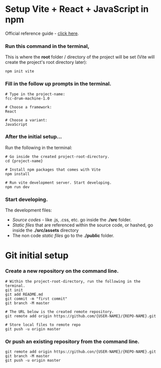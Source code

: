 # Setup Vite + React + JavaScript in npm

 Official reference guide - [click here](https://v3.vitejs.dev/guide/).

### Run this command in the terminal,
 This is where the **root** folder / directory of the project will be set (Vite will create the project's root directory later):

	npm init vite

### Fill in the follow up prompts in the terminal.

	# Type in the project-name:
	fcc-drum-machine-1.0

	# Choose a framework:
	React

	# Choose a variant:
	JavaScript

### After the initial setup...

 Run the following in the terminal:

	# Go inside the created project-root-directory.
	cd {project-name}

	# Install npm packages that comes with Vite
	npm install

	# Run vite development server. Start developing.
	npm run dev

### Start developing.

 The development files:
 - *Source codes* - like .js, .css, etc. go inside the **./src** folder.
 - *Static files* that are referenced within the source code, or hashed, go inside the **./src/assets** directory
 - The non code *static files* go to the **./public** folder.


# Git initial setup

 ### Create a new repository on the command line.

	# Within the project-root-directory, run the following in the terminal.
	git init
	git add README.md
	git commit -m "first commit"
	git branch -M master

	# The URL below is the created remote repository.
	git remote add origin https://github.com/{USER-NAME}/{REPO-NAME}.git

	# Store local files to remote repo
	git push -u origin master


 ### Or push an existing repository from the command line.

	git remote add origin https://github.con/{USER-NAME}/{REPO-NAME}.git
	git branch -M master
	git push -u origin master
